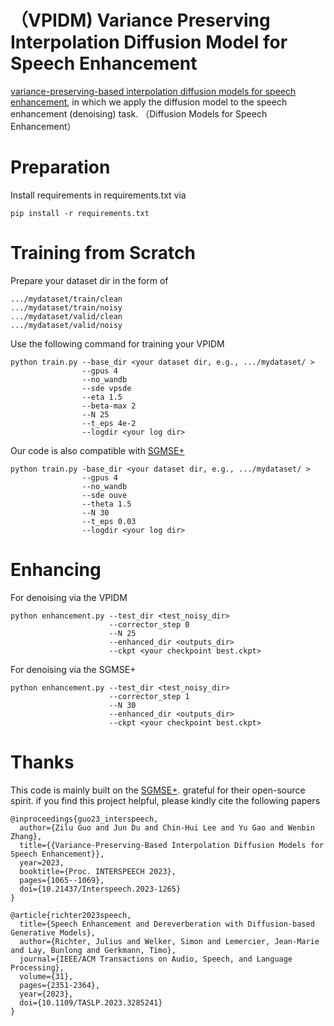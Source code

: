 # （VPIDM) Variance Preserving Interpolation Diffusion Model for Speech Enhancement  
[variance-preserving-based interpolation diffusion models for speech enhancement](https://arxiv.org/abs/2306.08527), in which we apply the diffusion model to the speech enhancement (denoising) task. （Diffusion Models for Speech Enhancement）

# Preparation
Install requirements in requirements.txt via
```
pip install -r requirements.txt
```

# Training from Scratch
Prepare your dataset dir in the form of 
```
.../mydataset/train/clean
.../mydataset/train/noisy
.../mydataset/valid/clean
.../mydataset/valid/noisy
```
Use the following command for training your VPIDM
```
python train.py --base_dir <your dataset dir, e.g., .../mydataset/ >
                --gpus 4
                --no_wandb
                --sde vpsde
                --eta 1.5
                --beta-max 2
                --N 25
                --t_eps 4e-2
                --logdir <your log dir>
```
Our code is also compatible with [SGMSE+](https://github.com/sp-uhh/sgmse) 
```
python train.py -base_dir <your dataset dir, e.g., .../mydataset/ >
                --gpus 4
                --no_wandb
                --sde ouve
                --theta 1.5
                --N 30
                --t_eps 0.03
                --logdir <your log dir>
```



# Enhancing
For denoising via the VPIDM
```
python enhancement.py --test_dir <test_noisy_dir>
                      --corrector_step 0
                      --N 25
                      --enhanced_dir <outputs_dir>
                      --ckpt <your checkpoint best.ckpt>
```
For denoising via the SGMSE+
```
python enhancement.py --test_dir <test_noisy_dir>
                      --corrector_step 1
                      --N 30
                      --enhanced_dir <outputs_dir>
                      --ckpt <your checkpoint best.ckpt>
```


# Thanks 
This code is mainly built on the [SGMSE+](https://github.com/sp-uhh/sgmse). grateful for their open-source spirit.
if you find this project helpful, please kindly cite the following papers
```
@inproceedings{guo23_interspeech,
  author={Zilu Guo and Jun Du and Chin-Hui Lee and Yu Gao and Wenbin Zhang},
  title={{Variance-Preserving-Based Interpolation Diffusion Models for Speech Enhancement}},
  year=2023,
  booktitle={Proc. INTERSPEECH 2023},
  pages={1065--1069},
  doi={10.21437/Interspeech.2023-1265}
}
```
```
@article{richter2023speech,
  title={Speech Enhancement and Dereverberation with Diffusion-based Generative Models},
  author={Richter, Julius and Welker, Simon and Lemercier, Jean-Marie and Lay, Bunlong and Gerkmann, Timo},
  journal={IEEE/ACM Transactions on Audio, Speech, and Language Processing},
  volume={31},
  pages={2351-2364},
  year={2023},
  doi={10.1109/TASLP.2023.3285241}
}
```
